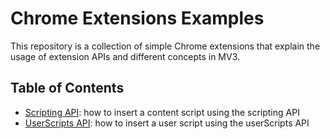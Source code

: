 # Chrome Extensions Examples
This repository is a collection of simple Chrome extensions that explain the
usage of extension APIs and different concepts in MV3.

## Table of Contents

* [Scripting API](scriptingAPI/):  how to insert a content script using the
scripting API
* [UserScripts API](userScriptsAPI/): how to insert a user script using the userScripts API

